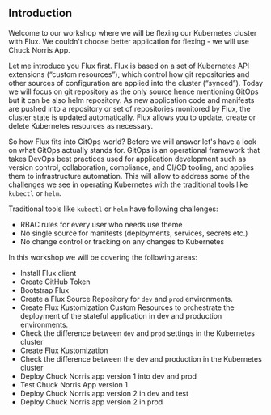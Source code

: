 ## Introduction
Welcome to our workshop where we will be flexing our Kubernetes cluster with Flux. We couldn't choose better application for flexing - we will use Chuck Norris App.

Let me introduce you Flux first. Flux is based on a set of Kubernetes API extensions (“custom resources”), which control how git repositories and other sources of configuration are applied into the cluster (“synced”). Today we will focus on git repository as the only source hence mentioning GitOps but it can be also helm repository. As new application code and manifests are pushed into a repository or set of repositories monitored by Flux, the cluster state is updated automatically. Flux allows you to update, create or delete Kubernetes resources as necessary.

So how Flux fits into GitOps world? Before we will answer let's have a look on what GitOps actually stands for. GitOps is an operational framework that takes DevOps best practices used for application development such as version control, collaboration, compliance, and CI/CD tooling, and applies them to infrastructure automation. This will allow to address some of the challenges we see in operating Kubernetes with the traditional tools like `kubectl` or `helm`.

Traditional tools like `kubectl` or `helm` have following challenges:
- RBAC rules for every user who needs use theme
- No single source for manifests (deployments, services, secrets etc.)
- No change control or tracking on any changes to Kubernetes

In this workshop we will be covering the following areas:
- Install Flux client
- Create GitHub Token
- Bootstrap Flux
- Create a Flux Source Repository for `dev` and `prod` environments.
- Create Flux Kustomization Custom Resources to orchestrate the deployment of the stateful application in dev and production environments.
- Check the difference between `dev` and `prod` settings in the Kubernetes cluster
- Create Flux Kustomization
- Check the difference between the dev and production in the Kubernetes cluster
- Deploy Chuck Norris app version 1 into dev and prod
- Test Chuck Norris App version 1
- Deploy Chuck Norris app version 2 in dev and test
- Deploy Chuck Norris app version 2 in prod
